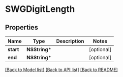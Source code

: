 # SWGDigitLength

## Properties
Name | Type | Description | Notes
------------ | ------------- | ------------- | -------------
**start** | **NSString*** |  | [optional] 
**end** | **NSString*** |  | [optional] 

[[Back to Model list]](../README.md#documentation-for-models) [[Back to API list]](../README.md#documentation-for-api-endpoints) [[Back to README]](../README.md)


